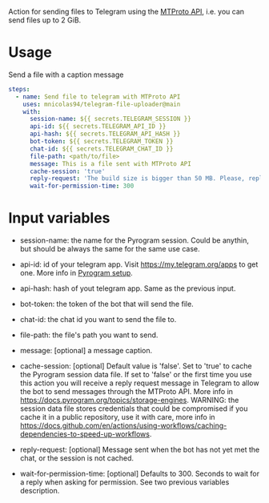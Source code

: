 Action for sending files to Telegram using the [MTProto API](https://docs.pyrogram.org/topics/mtproto-vs-botapi), i.e. you can send files up to 2 GiB.
# Usage
Send a file with a caption message
```yaml
steps:
  - name: Send file to telegram with MTProto API
    uses: mnicolas94/telegram-file-uploader@main
    with:
      session-name: ${{ secrets.TELEGRAM_SESSION }}
      api-id: ${{ secrets.TELEGRAM_API_ID }}
      api-hash: ${{ secrets.TELEGRAM_API_HASH }}
      bot-token: ${{ secrets.TELEGRAM_TOKEN }}
      chat-id: ${{ secrets.TELEGRAM_CHAT_ID }}
      file-path: <path/to/file>
      message: This is a file sent with MTProto API
      cache-session: 'true'
      reply-request: 'The build size is bigger than 50 MB. Please, reply to this message to give me permission to send you the file'
      wait-for-permission-time: 300
```
# Input variables

* session-name: the name for the Pyrogram session. Could be anythin, but should be always the same for the same use case.

* api-id: id of your telegram app. Visit https://my.telegram.org/apps to get one. More info in [Pyrogram setup](https://docs.pyrogram.org/start/setup).

* api-hash: hash of yout telegram app. Same as the previous input.

* bot-token: the token of the bot that will send the file.

* chat-id: the chat id you want to send the file to.

* file-path: the file's path you want to send.

* message: [optional] a message caption.

* cache-session: [optional] Default value is 'false'. Set to 'true' to cache the Pyrogram session data file. If set to 'false' or the first time you use this action you will receive a reply request message in Telegram to allow the bot to send messages through the MTProto API. More info in https://docs.pyrogram.org/topics/storage-engines. WARNING: the session data file stores credentials that could be compromised if you cache it in a public repository, use it with care, more info in https://docs.github.com/en/actions/using-workflows/caching-dependencies-to-speed-up-workflows.

* reply-request: [optional] Message sent when the bot has not yet met the chat, or the session is not cached.

* wait-for-permission-time: [optional] Defaults to 300. Seconds to wait for a reply when asking for permission. See two previous variables description.

